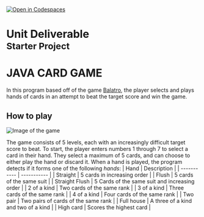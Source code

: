 [![Open in Codespaces](https://classroom.github.com/assets/launch-codespace-2972f46106e565e64193e422d61a12cf1da4916b45550586e14ef0a7c637dd04.svg)](https://classroom.github.com/open-in-codespaces?assignment_repo_id=19397585)
# Unit Deliverable<br><sup>Starter Project<sup>

# JAVA CARD GAME
In this program based off of the game [Balatro](https://www.playbalatro.com/), the player selects and plays hands of cards in an attempt to beat the target score and win the game.

## How to play
![Image of the game](https://cdn.discordapp.com/attachments/1240802108098482199/1374158873304240149/image.png?ex=682d08ae&is=682bb72e&hm=02e1fd30220394f88f255adcbfaa6185aaffb0d72acc5684fa810c1ceb232b10&)

The game consists of 5 levels, each with an increasingly difficult target score to beat. To start, the player enters numbers 1 through 7 to select a card in their hand. They select a maximum of 5 cards, and can choose to either play the hand or discard it. 
When a hand is played, the program detects if it forms one of the following *hands*:
| Hand | Description |
| ----------- | ----------- |
| Straight | 5 cards in increasing order |
| Flush | 5 cards of the same suit |
| Straight Flush | 5 Cards of the same suit and increasing order |
| 2 of a kind | Two cards of the same rank |
| 3 of a kind | Three cards of the same rank |
| 4 of a kind | Four cards of the same rank |
| Two pair | Two pairs of cards of the same rank |
| Full house | A three of a kind and two of a kind | 
| High card | Scores the highest card |
